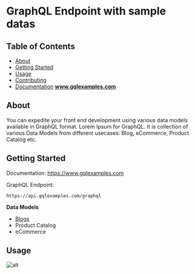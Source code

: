 # GraphQL Endpoint with sample datas

## Table of Contents

- [About](#about)
- [Getting Started](#getting_started)
- [Usage](#usage)
- [Contributing](../CONTRIBUTING.md)
- [Documentation](https://www.gqlexamples.com) __www.gqlexamples.com__

## About <a name = "about"></a>

You can expedite your front end development using various data models available in GraphQL format. 
Lorem Ipsum for GraphQL. It is collection of various Data Models from different usecases: Blog, eCommerce, Product Catalog etc.

## Getting Started <a name = "getting_started"></a>

Documentation: https://www.gqlexamples.com

GraphQL Endpoint:
```
https://api.gqlexamples.com/graphql
```

__Data Models__
- [Blogs](https://www.gqlexamples.com/blogs)
- Product Catalog
- eCommerce 


## Usage <a name = "usage"></a>
![alt](https://res.cloudinary.com/kannada-kosha/image/upload/v1647908533/Screen_Shot_2022-03-21_at_7.21.51_PM_sa0fww.png)


